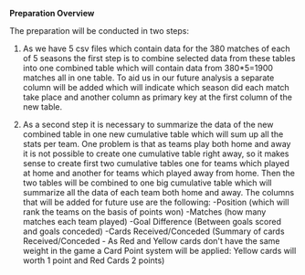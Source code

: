 **Preparation Overview**

The preparation will be conducted in two steps:

1. As we have 5 csv files which contain data for the 380 matches of each of 5 seasons the first step is to combine selected data from these tables into one combined table which will contain data from 380*5=1900 matches all in one table.
To aid us in our future analysis a separate column will be added which will indicate which season did each match take place and another column as primary key at the first column of the new table.

2. As a second step it is necessary to summarize the data of the new combined table in one new cumulative table which will sum up all the stats per team. One problem is that as teams play both home and away it is not possible to create one cumulative table right away, so it makes sense to create first two cumulative tables one for teams which played at home and another for teams which played away from home.
Then the two tables will be combined to one big cumulative table which will summarize all the data of each team both home and away.
The columns that will be added for future use are the following:
-Position (which will rank the teams on the basis of points won)
-Matches (how many matches each team played)
-Goal Difference (Between goals scored and goals conceded)
-Cards Received/Conceded (Summary of cards Received/Conceded - As Red and Yellow cards don't have the same weight in the game a Card Point system will be applied: Yellow cards will worth 1 point and Red Cards 2 points)
